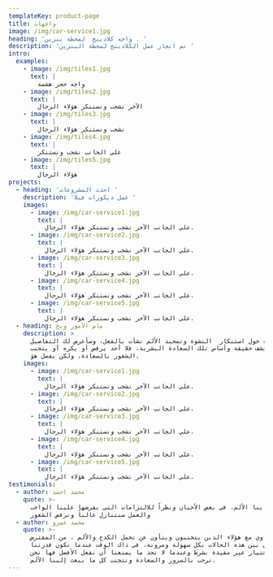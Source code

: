 ```yaml
---
templateKey: product-page
title: واجهات
image: /img/car-service1.jpg
heading: 'واجه كلادينج  لمحطة بنزين . '
description: 'تم انجاز عمل الكلادينج لمحطة البنزين '
intro:
  examples:
    - image: /img/tiles1.jpg
      text: |
        واجه حجر هشمة 
    - image: /img/tiles2.jpg
      text: |
        الآخر نشجب ونستنكر هؤلاء الرجال
    - image: /img/tiles3.jpg
      text: |
        نشجب ونستنكر هؤلاء الرجال
    - image: /img/tiles4.jpg
      text: |
        علي الجانب نشجب ونستنكر
    - image: /img/tiles5.jpg
      text: |
        هؤلاء الرجال
projects:
  - heading: 'احدث المشروعات '
    description: 'عمل ديكورات فيلا '
    images:
      - image: /img/car-service1.jpg
        text: |
          علي الجانب الآخر نشجب ونستنكر هؤلاء الرجال.
      - image: /img/car-service2.jpg
        text: |
          علي الجانب الآخر نشجب ونستنكر هؤلاء الرجال.
      - image: /img/car-service3.jpg
        text: |
          علي الجانب الآخر نشجب ونستنكر هؤلاء الرجال.
      - image: /img/car-service4.jpg
        text: |
          علي الجانب الآخر نشجب ونستنكر هؤلاء الرجال.
      - image: /img/car-service5.jpg
        text: |
          علي الجانب الآخر نشجب ونستنكر هؤلاء الرجال.
  - heading: مام الأمور ويخ
    description: >
      المغلوطة حول استنكار  النشوة وتمجيد الألم نشأت بالفعل، وسأعرض لك التفاصيل
      لتكتشف حقيقة وأساس تلك السعادة البشرية، فلا أحد يرفض أو يكره أو يتجنب
      الشعور بالسعادة، ولكن بفضل هؤ.
    images:
      - image: /img/car-service1.jpg
        text: |
          علي الجانب الآخر نشجب ونستنكر هؤلاء الرجال.
      - image: /img/car-service2.jpg
        text: |
          علي الجانب الآخر نشجب ونستنكر هؤلاء الرجال.
      - image: /img/car-service3.jpg
        text: |
          علي الجانب الآخر نشجب ونستنكر هؤلاء الرجال.
      - image: /img/car-service4.jpg
        text: |
          علي الجانب الآخر نشجب ونستنكر هؤلاء الرجال.
      - image: /img/car-service5.jpg
        text: |
          علي الجانب الآخر نشجب ونستنكر هؤلاء الرجال.
testimonials:
  - author: محمد احمد
    quote: >-
      ينا الألم. في بعض الأحيان ونظراً للالتزامات التي يفرضها علينا الواجب
      والعمل سنتنازل غالباً ونرفض الشعور
  - author: محمد عمرو
    quote: >-
      م فيتساوي مع هؤلاء الذين يتجنبون وينأون عن تحمل الكدح والألم . من المفترض
      أن نفرق بين هذه الحالات بكل سهولة ومرونة. في ذاك الوقت عندما تكون قدرتنا
      علي الاختيار غير مقيدة بشرط وعندما لا نجد ما يمنعنا أن نفعل الأفضل فها نحن
      نرحب بالسرور والسعادة ونتجنب كل ما يبعث إلينا الألم.
---
```



